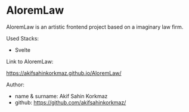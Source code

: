 # AloremLaw

AloremLaw is an artistic frontend project based on a imaginary law firm.

Used Stacks:
- Svelte

Link to AloremLaw:

https://akifsahinkorkmaz.github.io/AloremLaw/

Author:
- name & surname: Akif Sahin Korkmaz
- github: https://github.com/akifsahinkorkmaz/
